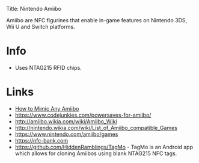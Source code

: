 Title: Nintendo Amiibo

Amiibo are NFC figurines that enable in-game features on Nintendo 3DS, Wii U and Switch platforms.

# Info
- Uses NTAG215 RFID chips.

# Links

- [How to Mimic Any Amiibo](https://www.neurohacked.com/how-to-mimic-any-amiibo/)
- <https://www.codejunkies.com/powersaves-for-amiibo/>
- <http://amiibo.wikia.com/wiki/Amiibo_Wiki>
- <http://nintendo.wikia.com/wiki/List_of_Amiibo_compatible_Games>
- <https://www.nintendo.com/amiibo/games>
- <https://nfc-bank.com>
- <https://github.com/HiddenRamblings/TagMo> - TagMo is an Android app which allows for cloning Amiibos using blank NTAG215 NFC tags.
